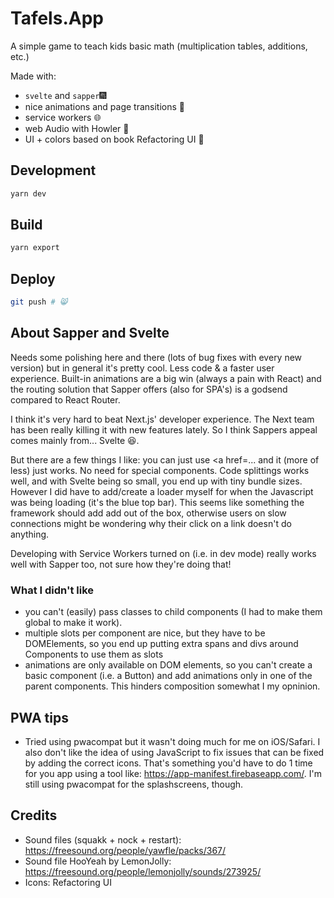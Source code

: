 # Tafels.App

A simple game to teach kids basic math (multiplication tables, additions, etc.)

Made with:

- `svelte` and `sapper`🎆
- nice animations and page transitions 🍡
- service workers 🌐
- web Audio with Howler 🎺
- UI + colors based on book Refactoring UI 🎉

## Development

```sh
yarn dev
```

## Build

```sh
yarn export
```

## Deploy

```sh
git push # 😸
```

## About Sapper and Svelte

Needs some polishing here and there (lots of bug fixes with every new version) but in general it's pretty cool. Less code & a faster user experience. Built-in animations are a big win (always a pain with React) and the routing solution that Sapper offers (also for SPA's) is a godsend compared to React Router.

I think it's very hard to beat Next.js' developer experience. The Next team has been really killing it with new features lately. So I think Sappers appeal comes mainly from... Svelte 😆.

But there are a few things I like: you can just use <a href=... and it (more of less) just works. No need for special <Link to /> components. Code splittings works well, and with Svelte being so small, you end up with tiny bundle sizes. However I did have to add/create a loader myself for when the Javascript was being loading (it's the blue top bar). This seems like something the framework should add add out of the box, otherwise users on slow connections might be wondering why their click on a link doesn't do anything.

Developing with Service Workers turned on (i.e. in dev mode) really works well with Sapper too, not sure how they're doing that!

### What I didn't like
- you can't (easily) pass classes to child components (I had to make them global to make it work).
- multiple slots per component are nice, but they have to be DOMElements, so you end up putting extra spans and divs around Components to use them as slots
- animations are only available on DOM elements, so you can't create a basic component (i.e. a Button) and add animations only in one of the parent components. This hinders composition somewhat I my opninion.

## PWA tips

- Tried using pwacompat but it wasn't doing much for me on iOS/Safari. I also don't like the idea of using JavaScript to fix issues that can be fixed by adding the correct icons. That's something you'd have to do 1 time for you app using a tool like: https://app-manifest.firebaseapp.com/. I'm still using pwacompat for the splashscreens, though.

## Credits

- Sound files (squakk + nock + restart): https://freesound.org/people/yawfle/packs/367/
- Sound file HooYeah by LemonJolly: https://freesound.org/people/lemonjolly/sounds/273925/
- Icons: Refactoring UI
